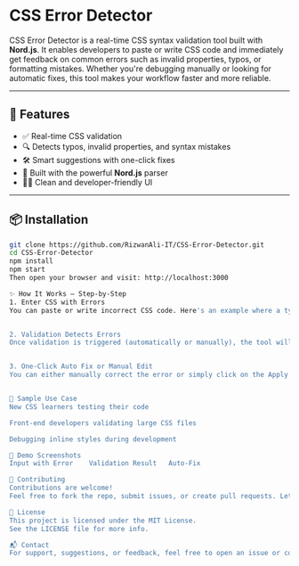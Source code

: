# CSS Error Detector

CSS Error Detector is a real-time CSS syntax validation tool built with **Nord.js**. It enables developers to paste or write CSS code and immediately get feedback on common errors such as invalid properties, typos, or formatting mistakes. Whether you're debugging manually or looking for automatic fixes, this tool makes your workflow faster and more reliable.

---

## 🚀 Features

- ✅ Real-time CSS validation
- 🔍 Detects typos, invalid properties, and syntax mistakes
- 🛠 Smart suggestions with one-click fixes
- 🧠 Built with the powerful **Nord.js** parser
- 👨‍💻 Clean and developer-friendly UI

---

## 📦 Installation

```bash
git clone https://github.com/RizwanAli-IT/CSS-Error-Detector.git
cd CSS-Error-Detector
npm install
npm start
Then open your browser and visit: http://localhost:3000

✨ How It Works — Step-by-Step
1. Enter CSS with Errors
You can paste or write incorrect CSS code. Here's an example where a typo (widhtj instead of width) was made:


2. Validation Detects Errors
Once validation is triggered (automatically or manually), the tool will highlight the problematic line(s) and show detailed error messages:


3. One-Click Auto Fix or Manual Edit
You can either manually correct the error or simply click on the Apply Fix button to automatically insert the suggested correction:


🧪 Sample Use Case
New CSS learners testing their code

Front-end developers validating large CSS files

Debugging inline styles during development

📸 Demo Screenshots
Input with Error	Validation Result	Auto-Fix

🤝 Contributing
Contributions are welcome!
Feel free to fork the repo, submit issues, or create pull requests. Let’s make CSS debugging easier together.

📄 License
This project is licensed under the MIT License.
See the LICENSE file for more info.

📬 Contact
For support, suggestions, or feedback, feel free to open an issue or connect via GitHub.

